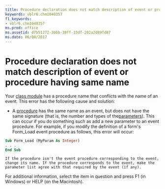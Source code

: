 ```yaml
---
title: Procedure declaration does not match description of event or procedure having same name
keywords: vblr6.chm1040357
f1_keywords:
- vblr6.chm1040357
ms.prod: office
ms.assetid: d7b51272-3bbb-30ff-33df-202a2d89fd87
ms.date: 06/08/2017
---
```



# Procedure declaration does not match description of event or procedure having same name

Your [class module](vbe-glossary.md) has a procedure name that conflicts with the name of an event. This error has the following cause and solution:



- A [procedure](vbe-glossary.md) has the same name as an event, but does not have the same signature (that is, the number and types of the[parameters](vbe-glossary.md)). This can occur if you do something such as add a new parameter to an event procedure. For example, if you modify the definition of a form's Form_Load event procedure as follows, this error will occur:
    
```vb
Sub Form_Load (MyParam As Integer) 
. . . 
End Sub
```


    If the procedure isn't the event procedure corresponding to the event, change its name. If the procedure corresponds to the event, make the parameter list agree with that required by the event (if any).
    

For additional information, select the item in question and press F1 (in Windows) or HELP (on the Macintosh).

